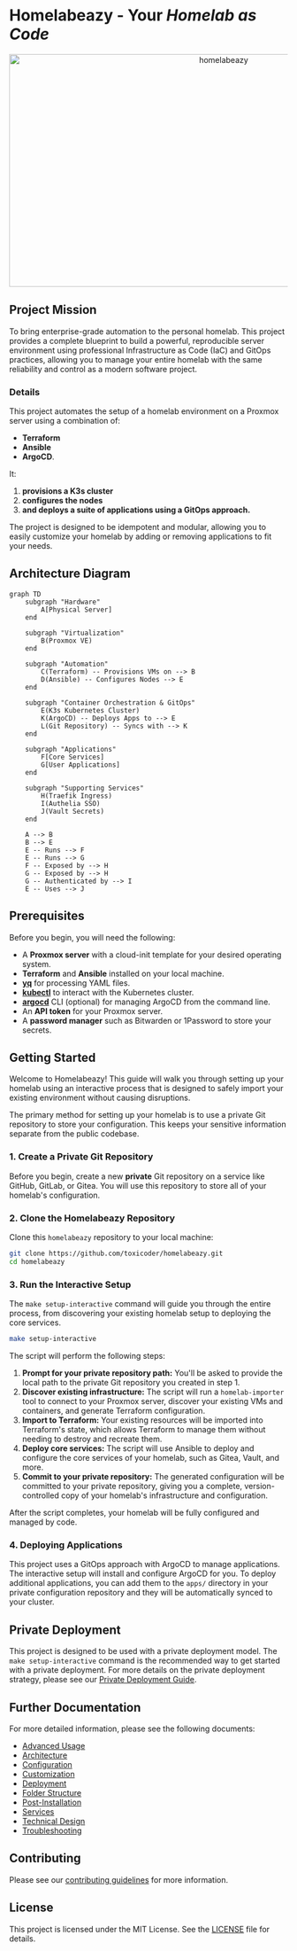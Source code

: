 # Homelabeazy - Your _Homelab as Code_

<div align="center">
    <img width="760" height="420" alt="homelabeazy" src="https://github.com/user-attachments/assets/36680064-3e62-4a1b-b558-989c29bb0e9c" />
</div>

## Project Mission

To bring enterprise-grade automation to the personal homelab. This project provides a complete blueprint to build a powerful, reproducible server environment using professional Infrastructure as Code (IaC) and GitOps practices, allowing you to manage your entire homelab with the same reliability and control as a modern software project.

### Details

This project automates the setup of a homelab environment on a Proxmox server using a combination of:

* **Terraform**
* **Ansible**
* **ArgoCD**.

It:

1. **provisions a K3s cluster**
1. **configures the nodes**
1. **and deploys a suite of applications using a GitOps approach.**

The project is designed to be idempotent and modular, allowing you to easily customize your homelab by adding or removing applications to fit your needs.

## Architecture Diagram

```mermaid
graph TD
    subgraph "Hardware"
        A[Physical Server]
    end

    subgraph "Virtualization"
        B(Proxmox VE)
    end

    subgraph "Automation"
        C(Terraform) -- Provisions VMs on --> B
        D(Ansible) -- Configures Nodes --> E
    end

    subgraph "Container Orchestration & GitOps"
        E(K3s Kubernetes Cluster)
        K(ArgoCD) -- Deploys Apps to --> E
        L(Git Repository) -- Syncs with --> K
    end

    subgraph "Applications"
        F[Core Services]
        G[User Applications]
    end

    subgraph "Supporting Services"
        H(Traefik Ingress)
        I(Authelia SSO)
        J(Vault Secrets)
    end

    A --> B
    B --> E
    E -- Runs --> F
    E -- Runs --> G
    F -- Exposed by --> H
    G -- Exposed by --> H
    G -- Authenticated by --> I
    E -- Uses --> J
```

## Prerequisites

Before you begin, you will need the following:

-   A **Proxmox server** with a cloud-init template for your desired operating system.
-   **Terraform** and **Ansible** installed on your local machine.
-   **[yq](https://github.com/mikefarah/yq#install)** for processing YAML files.
-   **[kubectl](https://kubernetes.io/docs/tasks/tools/install-kubectl/)** to interact with the Kubernetes cluster.
-   **[argocd](https://argo-cd.readthedocs.io/en/stable/cli_installation/)** CLI (optional) for managing ArgoCD from the command line.
-   An **API token** for your Proxmox server.
-   A **password manager** such as Bitwarden or 1Password to store your secrets.

## Getting Started

Welcome to Homelabeazy! This guide will walk you through setting up your homelab using an interactive process that is designed to safely import your existing environment without causing disruptions.

The primary method for setting up your homelab is to use a private Git repository to store your configuration. This keeps your sensitive information separate from the public codebase.

### 1. Create a Private Git Repository

Before you begin, create a new **private** Git repository on a service like GitHub, GitLab, or Gitea. You will use this repository to store all of your homelab's configuration.

### 2. Clone the Homelabeazy Repository

Clone this `homelabeazy` repository to your local machine:

```bash
git clone https://github.com/toxicoder/homelabeazy.git
cd homelabeazy
```

### 3. Run the Interactive Setup

The `make setup-interactive` command will guide you through the entire process, from discovering your existing homelab setup to deploying the core services.

```bash
make setup-interactive
```

The script will perform the following steps:

1.  **Prompt for your private repository path:** You'll be asked to provide the local path to the private Git repository you created in step 1.
2.  **Discover existing infrastructure:** The script will run a `homelab-importer` tool to connect to your Proxmox server, discover your existing VMs and containers, and generate Terraform configuration.
3.  **Import to Terraform:** Your existing resources will be imported into Terraform's state, which allows Terraform to manage them without needing to destroy and recreate them.
4.  **Deploy core services:** The script will use Ansible to deploy and configure the core services of your homelab, such as Gitea, Vault, and more.
5.  **Commit to your private repository:** The generated configuration will be committed to your private repository, giving you a complete, version-controlled copy of your homelab's infrastructure and configuration.

After the script completes, your homelab will be fully configured and managed by code.

### 4. Deploying Applications

This project uses a GitOps approach with ArgoCD to manage applications. The interactive setup will install and configure ArgoCD for you. To deploy additional applications, you can add them to the `apps/` directory in your private configuration repository and they will be automatically synced to your cluster.

## Private Deployment

This project is designed to be used with a private deployment model. The `make setup-interactive` command is the recommended way to get started with a private deployment. For more details on the private deployment strategy, please see our [Private Deployment Guide](PRIVATE_DEPLOYMENT.md).

## Further Documentation

For more detailed information, please see the following documents:

- [Advanced Usage](docs/advanced-usage.md)
- [Architecture](docs/architecture.md)
- [Configuration](docs/configuration.md)
- [Customization](docs/customization.md)
- [Deployment](docs/deployment.md)
- [Folder Structure](docs/folder-structure.md)
- [Post-Installation](docs/post-installation.md)
- [Services](docs/services.md)
- [Technical Design](docs/technical-design.md)
- [Troubleshooting](docs/troubleshooting.md)

## Contributing

Please see our [contributing guidelines](CONTRIBUTING.md) for more information.

## License

This project is licensed under the MIT License. See the [LICENSE](LICENSE) file for details.

